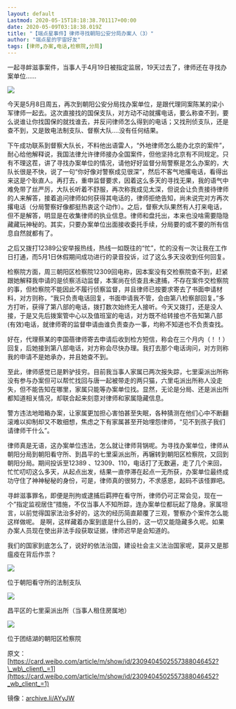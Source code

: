 ```yaml
---
layout: default
Lastmod: 2020-05-15T18:18:38.701117+00:00
date: 2020-05-09T03:18:38.019Z
title: "【端点星事件】律师寻找朝阳公安分局办案人（3）"
author: "端点星的宇宙好友"
tags: [律师,办案,电话,检察院,分局]
---
```


一起寻衅滋事案件，当事人于4月19日被指定监居，19天过去了，律师还在寻找办案单位……

![](https://images.weserv.nl/?url=https%3A//assets.matters.news/embed/f18ab8fc-123e-41f7-89c8-3553d2f4f161.jpeg)

今天是5月8日周五，再次到朝阳公安分局找办案单位，是跟代理同案陈某的梁小军律师一起去。​这次直接找的国保支队，对方动不动就撂电话，要么称查不到，要么说谁让你找国保的就找谁去，并反问律师怎么得到的电话；又找刑侦支队，还是查不到，又是致电法制支队、督察大队....没有任何结果。

​下午成功联系到督察大队长，不料他出语雷人，“外地律师怎么能办北京的案件”，耐心给他解释说，我国法律允许律师接办全国案件，但他坚持北京有不同规定。只有不理这茬，讲了寻找办案单位的情况，请他好好监督分局警察是怎么办案的，大队长很是不快，说了一句“你好像对警察成见很深”，然后不客气地撂电话，看得出来这是个耿直人。再打去，重申监督要求，因着这么多天的寻找无果，我的语气中难免带了丝严厉，大队长听着不舒服，再次称我成见太深，但说会让负责接待律师的人来解答，接着追问律师如何获得其电话的，律师拒绝告知，尚未说完对方再次撂电话（分局警察好像都挺热衷这个动作）。之后，督察大队果然有人打来电话，但不是解答，明显是在收集律师的执业信息。律师和盘托出，本来也没啥需要隐隐藏藏玩神秘的。其实，只要办案单位出面接收委托手续，分局要的或不要的所有信息自然就都有了。

​之后又拨打12389公安举报热线，热线一如既往的“忙”，忙的没有一次让我在工作日打通，而5月1日休假期间成功进行的录音投诉，过了这么多天没收到任何回复。

​检察院方面，周三朝阳区检察院12309回电称，因本案没有交检察院查不到，赶紧跟她解释我申请的是侦察活动监督，本案尚在侦查且未逮捕，不存在案件交检察院的事，但检察院不能因此不履行侦察监督，并且律师已按要求寄去了书面申请材料，对方则称，“我只负责电话回复，书面申请我不管，会由第八检察部回复。”​多方打听，获得了第八部的电话，拨打数次始终无人接听。今天又拨打，还是没人接，于是又先后拨案管中心以及值班室的电话，对方既不给转接也不告知第八部(有效)电话，就律师寄的监督申请由谁负责查办一事，均称不知道也不负责查找。

​好在，代理蔡某的李国蓓律师寄去申请后收到检方短信，称会在三个月内（！！）回复，后她接到第八部电话，对方称会尽快办理。我打去那个电话询问，对方则称我的申请不是她承办，并且她查不到。

​至此，律师感觉已是黔驴技穷。目前我当事人家属已两次报失踪，七里渠派出所称没有参与办案但可以帮忙找回与唐一起被带走的两只猫，六里屯派出所称人没走失，但不能告知在哪里，家属只能等办案单位找。显然，无论是分局、还是派出所都知道相关情况，却联合起来刻意对律师和家属隐藏信息。

​警方违法地暗箱办案，让家属更加担心害怕甚至失眠，各种猜测在他们心中不断翻滚难以抑制却又不敢细想，焦虑之下有家属甚至开始埋怨律师，“见不到孩子我们请律师干什么”。

律师真是无语，这办案单位违法，怎么就让律师背锅呢。为寻找办案单位，律师从朝阳分局到朝阳看守所、到昌平的七里渠派出所，再辗转到朝阳区检察院，又回到朝阳分局。期间投诉至12389 、12309、110，电话打了无数遍，走了几个来回，忙忙叨叨这么多天，从起点出发，结果一直停滞在起点一无所获，办案单位最终成功守住了神神秘秘的身份，可是，律师真的很努力，不求感恩，起码不该怪罪吧。

寻衅滋事罪名，即便是刑拘或逮捕后羁押在看守所，律师仍可正常会见，现在一个”指定监视居住”措施，不仅当事人不知所踪，连办案单位都玩起了隐身。​家属坦言，以前觉得国家法治多好的，这次的经历简直颠覆了三观，警察办个案件怎么能这样做呢。 是啊，这样藏着办案到底是什么目的，这一切又能隐藏多久呢。如果办案人员现在使出非法手段获取证据，律师迟早是会知道的。

我们的国家到底怎么了，说好的依法治国，建设社会主义法治国家呢，莫非又是那瘟疫在背后作祟？

![](https://images.weserv.nl/?url=https%3A//assets.matters.news/embed/d6a1375c-c764-45de-b1b0-ddda195ec5f4.jpeg)

位于朝阳看守所的法制支队

![](https://images.weserv.nl/?url=https%3A//assets.matters.news/embed/ea293a90-7a6c-4fca-8e60-e72ad2aeb8f3.jpeg)

昌平区的七里渠派出所（当事人租住房属地）

![](https://images.weserv.nl/?url=https%3A//assets.matters.news/embed/a6a66190-f585-4c48-985f-7f40b53aa6ba.jpeg)

位于团结湖的朝阳区检察院 ​​​

原文：[https://card.weibo.com/article/m/show/id/2309404502557388046452?\_wb\_client\_=1](https://card.weibo.com/article/m/show/id/2309404502557388046452?_wb_client_=1)

镜像：[archive.li/AYyJW](https://archive.li/AYyJW)

